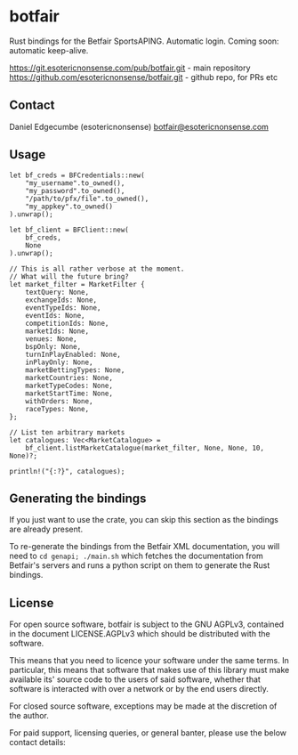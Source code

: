 # botfair

Rust bindings for the Betfair SportsAPING.
Automatic login.
Coming soon: automatic keep-alive.

https://git.esotericnonsense.com/pub/botfair.git - main repository
https://github.com/esotericnonsense/botfair.git - github repo, for PRs etc

## Contact

Daniel Edgecumbe (esotericnonsense)
[botfair@esotericnonsense.com](mailto:botfair@esotericnonsense.com)

## Usage
```
let bf_creds = BFCredentials::new(
    "my_username".to_owned(),
    "my_password".to_owned(),
    "/path/to/pfx/file".to_owned(),
    "my_appkey".to_owned()
).unwrap();

let bf_client = BFClient::new(
    bf_creds,
    None
).unwrap();

// This is all rather verbose at the moment.
// What will the future bring?
let market_filter = MarketFilter {
    textQuery: None,
    exchangeIds: None,
    eventTypeIds: None,
    eventIds: None,
    competitionIds: None,
    marketIds: None,
    venues: None,
    bspOnly: None,
    turnInPlayEnabled: None,
    inPlayOnly: None,
    marketBettingTypes: None,
    marketCountries: None,
    marketTypeCodes: None,
    marketStartTime: None,
    withOrders: None,
    raceTypes: None,
};

// List ten arbitrary markets
let catalogues: Vec<MarketCatalogue> =
    bf_client.listMarketCatalogue(market_filter, None, None, 10, None)?;

println!("{:?}", catalogues);
```

## Generating the bindings

If you just want to use the crate, you can skip this section as the bindings
are already present.

To re-generate the bindings from the Betfair XML documentation, you will need
to `cd genapi; ./main.sh` which fetches the documentation from Betfair's
servers and runs a python script on them to generate the Rust bindings.

## License

For open source software, botfair is subject to the GNU AGPLv3, contained
in the document LICENSE.AGPLv3 which should be distributed with the software.

This means that you need to licence your software under the same terms. In
particular, this means that software that makes use of this library must
make available its' source code to the users of said software, whether that
software is interacted with over a network or by the end users directly.

For closed source software, exceptions may be made at the discretion of the
author.

For paid support, licensing queries, or general banter, please use the below
contact details:
